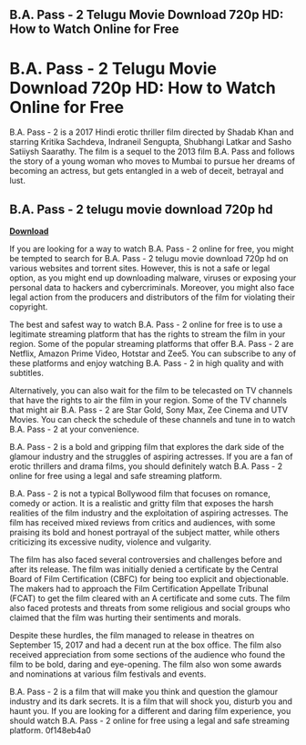 ## B.A. Pass - 2 Telugu Movie Download 720p HD: How to Watch Online for Free

  
# B.A. Pass - 2 Telugu Movie Download 720p HD: How to Watch Online for Free
 
B.A. Pass - 2 is a 2017 Hindi erotic thriller film directed by Shadab Khan and starring Kritika Sachdeva, Indraneil Sengupta, Shubhangi Latkar and Sasho Satiiysh Saarathy. The film is a sequel to the 2013 film B.A. Pass and follows the story of a young woman who moves to Mumbai to pursue her dreams of becoming an actress, but gets entangled in a web of deceit, betrayal and lust.
 
## B.A. Pass - 2 telugu movie download 720p hd


[**Download**](https://www.google.com/url?q=https%3A%2F%2Furloso.com%2F2tKCx6&sa=D&sntz=1&usg=AOvVaw1IC2jx4-3XRpz9tSWFtu2f)

 
If you are looking for a way to watch B.A. Pass - 2 online for free, you might be tempted to search for B.A. Pass - 2 telugu movie download 720p hd on various websites and torrent sites. However, this is not a safe or legal option, as you might end up downloading malware, viruses or exposing your personal data to hackers and cybercriminals. Moreover, you might also face legal action from the producers and distributors of the film for violating their copyright.
 
The best and safest way to watch B.A. Pass - 2 online for free is to use a legitimate streaming platform that has the rights to stream the film in your region. Some of the popular streaming platforms that offer B.A. Pass - 2 are Netflix, Amazon Prime Video, Hotstar and Zee5. You can subscribe to any of these platforms and enjoy watching B.A. Pass - 2 in high quality and with subtitles.
 
Alternatively, you can also wait for the film to be telecasted on TV channels that have the rights to air the film in your region. Some of the TV channels that might air B.A. Pass - 2 are Star Gold, Sony Max, Zee Cinema and UTV Movies. You can check the schedule of these channels and tune in to watch B.A. Pass - 2 at your convenience.
 
B.A. Pass - 2 is a bold and gripping film that explores the dark side of the glamour industry and the struggles of aspiring actresses. If you are a fan of erotic thrillers and drama films, you should definitely watch B.A. Pass - 2 online for free using a legal and safe streaming platform.
  
B.A. Pass - 2 is not a typical Bollywood film that focuses on romance, comedy or action. It is a realistic and gritty film that exposes the harsh realities of the film industry and the exploitation of aspiring actresses. The film has received mixed reviews from critics and audiences, with some praising its bold and honest portrayal of the subject matter, while others criticizing its excessive nudity, violence and vulgarity.
 
The film has also faced several controversies and challenges before and after its release. The film was initially denied a certificate by the Central Board of Film Certification (CBFC) for being too explicit and objectionable. The makers had to approach the Film Certification Appellate Tribunal (FCAT) to get the film cleared with an A certificate and some cuts. The film also faced protests and threats from some religious and social groups who claimed that the film was hurting their sentiments and morals.
 
Despite these hurdles, the film managed to release in theatres on September 15, 2017 and had a decent run at the box office. The film also received appreciation from some sections of the audience who found the film to be bold, daring and eye-opening. The film also won some awards and nominations at various film festivals and events.
 
B.A. Pass - 2 is a film that will make you think and question the glamour industry and its dark secrets. It is a film that will shock you, disturb you and haunt you. If you are looking for a different and daring film experience, you should watch B.A. Pass - 2 online for free using a legal and safe streaming platform.
 0f148eb4a0
